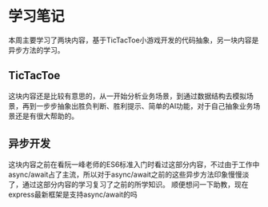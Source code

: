 # 学习笔记
本周主要学习了两块内容，基于TicTacToe小游戏开发的代码抽象，另一块内容是异步方法的学习。
## TicTacToe
这块内容还是比较有意思的，从一开始分析业务场景，到通过数据结构去模拟场景，再到一步步抽象出胜负判断、胜利提示、简单的AI功能，对于自己抽象业务场景还是有很大帮助的。
## 异步开发
这块内容之前在看阮一峰老师的ES6标准入门时看过这部分内容，不过由于工作中async/await占了主流，所以对于async/await之前的这些异步方法印象慢慢淡了，通过这部分内容的学习复习了之前的所学知识。
顺便想问一下助教，现在express最新框架是支持async/await的吗